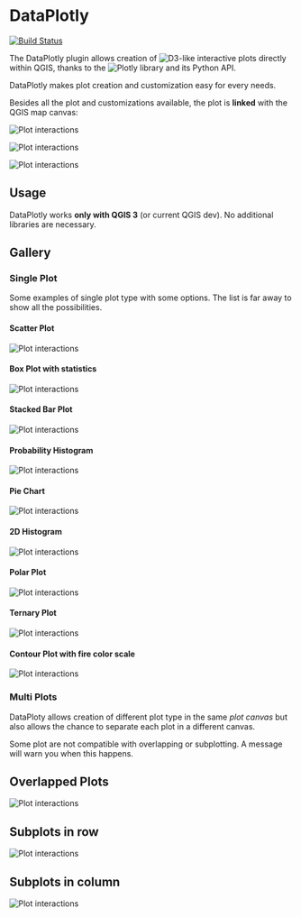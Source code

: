 # DataPlotly

[![Build Status](https://travis-ci.org/ghtmtt/DataPlotly.svg?branch=master)](https://travis-ci.org/ghtmtt/DataPlotly)

The DataPlotly plugin allows creation of ![D3](https://d3js.org/)-like
interactive plots directly within QGIS, thanks to the ![Plotly](https://plot.ly/python/)
library and its Python API.

DataPlotly makes plot creation and customization easy for every needs.

Besides all the plot and customizations available, the plot is **linked** with
the QGIS map canvas:

![Plot interactions](./help/source/img/readme/plot_interaction_scatter.gif)

![Plot interactions](./help/source/img/readme/plot_interaction_box.gif)

![Plot interactions](./help/source/img/readme/plot_interaction_scatter_box.gif)

## Usage
DataPlotly works **only with QGIS 3** (or current QGIS dev). No additional
libraries are necessary.

## Gallery

### Single Plot

Some examples of single plot type with some options. The list is far away to show all the possibilities.

#### Scatter Plot
![Plot interactions](./help/source/img/readme/plot_scatter.png)

#### Box Plot with statistics
![Plot interactions](./help/source/img/readme/plot_box.png)

#### Stacked Bar Plot
![Plot interactions](./help/source/img/readme/plot_bar_stack.png)

#### Probability Histogram
![Plot interactions](./help/source/img/readme/plot_histogram.png)

#### Pie Chart
![Plot interactions](./help/source/img/readme/plot_pie.png)

#### 2D Histogram
![Plot interactions](./help/source/img/readme/plot_2dhistogram.png)

#### Polar Plot
![Plot interactions](./help/source/img/readme/plot_polar.png)

#### Ternary Plot
![Plot interactions](./help/source/img/readme/plot_ternary.png)

#### Contour Plot with fire color scale
![Plot interactions](./help/source/img/readme/plot_contour.png)

### Multi Plots
DataPloty allows creation of different plot type in the same *plot canvas* but also allows the chance to separate each plot in a different canvas.

<aside class="warning">
Some plot are not compatible with overlapping or subplotting. A message will warn you when this happens.
</aside>


## Overlapped Plots
![Plot interactions](./help/source/img/readme/plot_scatter_bar.png)

## Subplots in row
![Plot interactions](./help/source/img/readme/plot_histogram_box.png)

## Subplots in column
![Plot interactions](./help/source/img/readme/plot_scatter_histogram.png)
